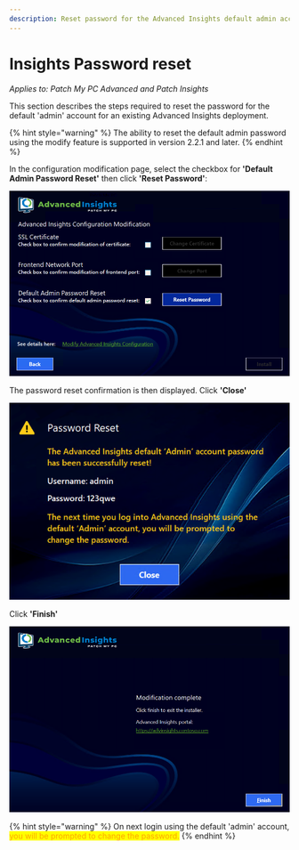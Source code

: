 ```yaml
---
description: Reset password for the Advanced Insights default admin account.
---
```


# Insights Password reset

_Applies to: Patch My PC Advanced and Patch Insights_

This section describes the steps required to reset the password for the default 'admin' account for an existing Advanced Insights deployment.

{% hint style="warning" %}
The ability to reset the default admin password using the modify feature is supported in version 2.2.1 and later.
{% endhint %}

In the configuration modification page, select the checkbox for **'Default Admin Password Reset'** then click **'Reset Password'**:

![](/_images/image-(1661).png "Reset Admin Password option dialog")

The password reset confirmation is then displayed. Click **'Close'**

![](/_images/image-(1662).png "Password reset confirmed dialog")

Click **'Finish'**

![](/_images/image-(1663).png "Password reset completion")

{% hint style="warning" %}
On next login using the default 'admin' account, <mark style="color:orange;">you will be prompted to change the password.</mark>
{% endhint %}